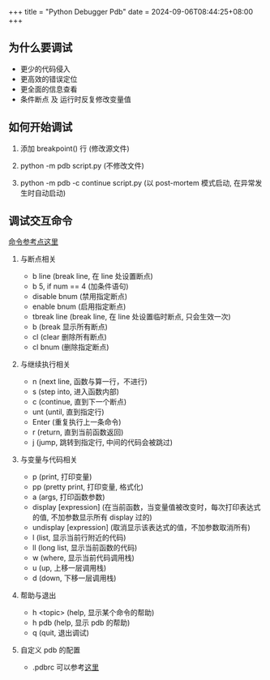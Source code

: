 +++
title = "Python Debugger Pdb"
date =  2024-09-06T08:44:25+08:00
+++

## 为什么要调试

- 更少的代码侵入
- 更高效的错误定位
- 更全面的信息查看
- 条件断点 及 运行时反复修改变量值

## 如何开始调试

1. 添加 breakpoint() 行 (修改源文件)

2. python -m pdb script.py (不修改文件)

3. python -m pdb -c continue script.py (以 post-mortem 模式启动, 在异常发生时自动启动)

## 调试交互命令

[命令参考点这里](https://docs.python.org/3/library/pdb.html#pdbcommand-help)

1. 与断点相关

   - b line (break line, 在 line 处设置断点)
   - b 5, if num == 4 (加条件语句)
   - disable bnum (禁用指定断点)
   - enable bnum (启用指定断点)
   - tbreak line (break line, 在 line 处设置临时断点, 只会生效一次)
   - b (break 显示所有断点)
   - cl (clear 删除所有断点)
   - cl bnum (删除指定断点)

2. 与继续执行相关

   - n (next line, 函数与算一行，不进行)
   - s (step into, 进入函数内部)
   - c (continue, 直到下一个断点)
   - unt (until, 直到指定行)
   - Enter (重复执行上一条命令)
   - r (return, 直到当前函数返回)
   - j (jump, 跳转到指定行, 中间的代码会被跳过)

3. 与变量与代码相关

   - p (print, 打印变量)
   - pp (pretty print, 打印变量, 格式化)
   - a (args, 打印函数参数)
   - display \[expression\] (在当前函数，当变量值被改变时，每次打印表达式的值, 不加参数显示所有 display 过的)
   - undisplay \[expression\] (取消显示该表达式的值，不加参数取消所有)
   - l (list, 显示当前行附近的代码)
   - ll (long list, 显示当前函数的代码)
   - w (where, 显示当前代码调用栈)
   - u (up, 上移一层调用栈)
   - d (down, 下移一层调用栈)

4. 帮助与退出

   - h \<topic\> (help, 显示某个命令的帮助)
   - h pdb (help, 显示 pdb 的帮助)
   - q (quit, 退出调试)

5. 自定义 pdb 的配置

   - .pdbrc 可以参考[这里](https://kylekizirian.github.io/ned-batchelders-updated-pdbrc.html)
